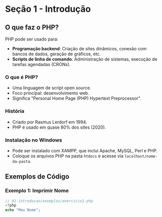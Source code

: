 # Seção 1 - Introdução

## O que faz o PHP?

PHP pode ser usado para:

- **Programação backend**: Criação de sites dinâmicos, conexão com bancos de dados, geração de gráficos, etc.
- **Scripts de linha de comando**: Administração de sistemas, execução de tarefas agendadas (CRONs).

### O que é PHP?

- Uma linguagem de script open source.
- Foco principal: desenvolvimento web.
- Significa "Personal Home Page (PHP) Hypertext Preprocessor".

### História

- Criado por Rasmus Lerdorf em 1994.
- PHP é usado em quase 80% dos sites (2020).

### Instalação no Windows

- Pode ser instalado com XAMPP, que inclui Apache, MySQL, Perl e PHP.
- Coloque os arquivos PHP na pasta `htdocs` e acesse via `localhost/nome-da-pasta`.

## Exemplos de Código

### Exemplo 1: Imprimir Nome

```php
// 01-introducao/exemplos/exercicio1.php
<?php
echo "Meu Nome";
```
